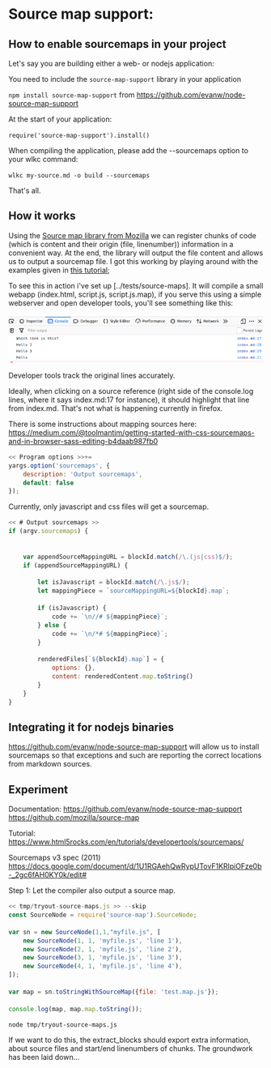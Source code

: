 # Source map support:

## How to enable sourcemaps in your project

Let's say you are building either a web- or nodejs application:

You need to include the `source-map-support` library in your application

`npm install source-map-support` from https://github.com/evanw/node-source-map-support

At the start of your application:

`require('source-map-support').install()`

When compiling the application, please add the --sourcemaps option to 
your wlkc command:

`wlkc my-source.md -o build --sourcemaps`

That's all.


## How it works

Using the [Source map library from Mozilla](https://github.com/mozilla/source-map)
we can register chunks of code (which is content and their origin (file, linenumber)) information in a convenient way. At the end, the library will output
the file content and allows us to output a sourcemap file. I got this working
by playing around with the examples given in [this tutorial](https://hacks.mozilla.org/2013/05/compiling-to-javascript-and-debugging-with-source-maps/);

To see this in action i've set up [../tests/source-maps]. It will compile a small webapp (index.html, script.js, script.js.map), if you serve this using a simple
webserver and open developer tools, you'll see something like this:

![](assets/2019-05-18-15-20-32.png)

Developer tools track the original lines accurately. 

Ideally, when clicking on a source reference (right side of the console.log lines, where it says index.md:17 for instance), it should highlight that line from index.md. That's not what is happening currently in firefox. 

There is some instructions about mapping sources here:
https://medium.com/@toolmantim/getting-started-with-css-sourcemaps-and-in-browser-sass-editing-b4daab987fb0


```js \
<< Program options >>+=
yargs.option('sourcemaps', {
    description: 'Output sourcemaps',
    default: false
});
```

Currently, only javascript and css files will get a sourcemap.

```js \
<< # Output sourcemaps >> 
if (argv.sourcemaps) {


    var appendSourceMappingURL = blockId.match(/\.(js|css)$/);
    if (appendSourceMappingURL) {

        let isJavascript = blockId.match(/\.js$/);   
        let mappingPiece = `sourceMappingURL=${blockId}.map`;

        if (isJavascript) {
            code += `\n//# ${mappingPiece}`;
        } else {
            code += `\n/*# ${mappingPiece}`;
        }

        renderedFiles[`${blockId}.map`] = {
            options: {},
            content: renderedContent.map.toString()
        }
    }
}

```
## Integrating it for nodejs binaries

https://github.com/evanw/node-source-map-support will allow us to install 
sourcemaps so that exceptions and such are reporting the correct locations
from markdown sources.


## Experiment

Documentation: 
https://github.com/evanw/node-source-map-support
https://github.com/mozilla/source-map

Tutorial: 
https://www.html5rocks.com/en/tutorials/developertools/sourcemaps/

Sourcemaps v3 spec (2011)
https://docs.google.com/document/d/1U1RGAehQwRypUTovF1KRlpiOFze0b-_2gc6fAH0KY0k/edit#

Step 1: Let the compiler also output a source map.

```js \
<< tmp/tryout-source-maps.js >> --skip
const SourceNode = require('source-map').SourceNode;

var sn = new SourceNode(1,1,"myfile.js", [
    new SourceNode(1, 1, 'myfile.js', 'line 1'),
    new SourceNode(2, 1, 'myfile.js', 'line 2'),
    new SourceNode(3, 1, 'myfile.js', 'line 3'),
    new SourceNode(4, 1, 'myfile.js', 'line 4'),
]);

var map = sn.toStringWithSourceMap({file: 'test.map.js'});

console.log(map, map.map.toString());

```

```action << #tryout-sourcemaps >> --skip
node tmp/tryout-source-maps.js
```

If we want to do this, the extract_blocks should export extra information,
about source files and start/end linenumbers of chunks. The groundwork has
been laid down...

